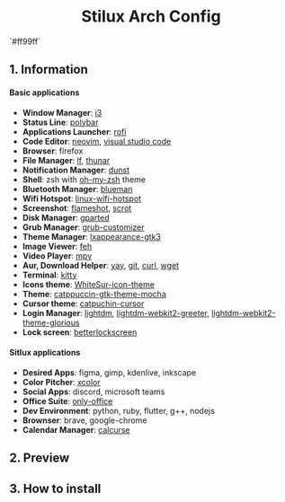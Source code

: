 <h1 align="center">Stilux Arch Config</h1> `#ff99ff`

## 1. Information
#### Basic applications
- **Window Manager**: [i3](https://github.com/i3/i3)
- **Status Line**: [polybar](https://github.com/polybar/polybar)
- **Applications Launcher**: [rofi](https://github.com/davatorium/rofi)
- **Code Editor**: [neovim](https://github.com/neovim/neovim), [visual studio code](https://github.com/microsoft/vscode)
- **Browser**: firefox
- **File Manager**: [lf](https://github.com/gokcehan/lf), [thunar](https://github.com/xfce-mirror/thunar)
- **Notification Manager**: [dunst](https://github.com/dunst-project/dunst)
- **Shell**: zsh with [oh-my-zsh](https://github.com/ohmyzsh/ohmyzsh) theme
- **Bluetooth Manager**: [blueman](https://github.com/blueman-project/blueman)
- **Wifi Hotspot**: [linux-wifi-hotspot](https://github.com/lakinduakash/linux-wifi-hotspot)
- **Screenshot**: [flameshot](https://github.com/flameshot-org/flameshot), [scrot](https://github.com/dreamer/scrot)
- **Disk Manager**: [gparted](https://github.com/mgehre/gparted)
- **Grub Manager**: [grub-customizer](https://github.com/mdeguzis/grub-customizer/tree/master)
- **Theme Manager**: [lxappearance-gtk3](https://security.archlinux.org/package/lxappearance-gtk3)
- **Image Viewer**: [feh](https://github.com/derf/feh)
- **Video Player**: [mpv](https://github.com/mpv-player/mpv)
- **Aur, Download Helper**: [yay](https://github.com/Jguer/yay), [git](https://git-scm.com/), [curl](https://github.com/curl/curl), [wget](https://github.com/jay/wget)
- **Terminal**: [kitty](https://github.com/kovidgoyal/kitty)
- **Icons theme**: [WhiteSur-icon-theme](https://github.com/vinceliuice/WhiteSur-icon-theme)
- **Theme**: [catppuccin-gtk-theme-mocha](https://github.com/catppuccin/gtk)
- **Cursor theme**: [catpuchin-cursor](https://github.com/catppuccin/cursors)
- **Login Manager**: [lightdm](https://github.com/canonical/lightdm), [lightdm-webkit2-greeter](https://github.com/antergos/web-greeter), [lightdm-webkit2-theme-glorious](https://github.com/manilarome/lightdm-webkit2-theme-glorious)
- **Lock screen**: [betterlockscreen](https://github.com/betterlockscreen/betterlockscreen)

#### Sitlux applications
- **Desired Apps**: figma, gimp, kdenlive, inkscape
- **Color Pitcher**: [xcolor](https://github.com/Soft/xcolor)
- **Social Apps**: discord, microsoft teams
- **Office Suite**: [only-office](https://github.com/ONLYOFFICE/DesktopEditors)
- **Dev Environment**: python, ruby, flutter, g++, nodejs
- **Brownser**: brave, google-chrome
- **Calendar Manager**: [calcurse](https://github.com/lfos/calcurse)

## 2. Preview



## 3. How to install
